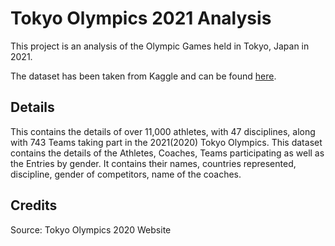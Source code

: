 # Tokyo Olympics 2021 Analysis

This project is an analysis of the Olympic Games held in Tokyo, Japan in 2021.

The dataset has been taken from Kaggle and can be found [here](https://www.kaggle.com/arjunprasadsarkhel/2021-olympics-in-tokyo).

## Details
This contains the details of over 11,000 athletes, with 47 disciplines, along with 743 Teams taking part in the 2021(2020) Tokyo Olympics.
This dataset contains the details of the Athletes, Coaches, Teams participating as well as the Entries by gender. It contains their names, countries represented, discipline, gender of competitors, name of the coaches.

## Credits
Source: Tokyo Olympics 2020 Website